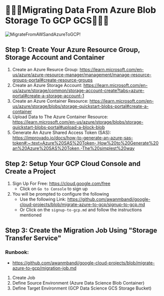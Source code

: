 # 👨🏼‍💻Migrating Data From Azure Blob Storage To GCP GCS👨🏼‍💻
![MigrateFromAWSandAzureToGCP!](https://lucid.app/publicSegments/view/124eabd7-7d3d-4ee7-ada8-887b4b9e655e/image.png)

## Step 1: Create Your Azure Resource Group, Storage Account and Container

1. Create an Azure Resurce Group: https://learn.microsoft.com/en-us/azure/azure-resource-manager/management/manage-resource-groups-portal#create-resource-groups
2. Create an Azure Storage Account: https://learn.microsoft.com/en-us/azure/storage/common/storage-account-create?tabs=azure-portal#create-a-storage-account-1
3. Create an Azure Container Resource: https://learn.microsoft.com/en-us/azure/storage/blobs/storage-quickstart-blobs-portal#create-a-container
4. Upload Data to The Azure Container Resource: https://learn.microsoft.com/en-us/azure/storage/blobs/storage-quickstart-blobs-portal#upload-a-block-blob
5. Generate An Azure Shared Access Token (SAS): https://improvado.io/docs/how-to-generate-an-azure-sas-token#:~:text=Azure%20SAS%20Token-,How%20to%20Generate%20an%20Azure%20SAS%20Token,-The%20simplest%20way

## Step 2: Setup Your GCP Cloud Console and Create a Project
1. Sign Up For Free: https://cloud.google.com/free
    - Click on `Go to Console` to sign up
2. You will be prompted to configure the following 
    - Use the following Link: https://github.com/awanmbandi/google-cloud-projects/blob/migrate-azure-to-gcp/signup-to-gcp.md
    - Or Click on the `signup-to-gcp.md` and follow the instructions mentioned

## Step 3: Create the Migration Job Using "Storage Transfer Service"
### Runbook: 
- https://github.com/awanmbandi/google-cloud-projects/blob/migrate-azure-to-gcp/migration-job.md
1. Create Job 
2. Define Source Environment (Azure Data Science Blob Container)
3. Define Target Environment (GCP Data Science GCS Storage Bucket)

